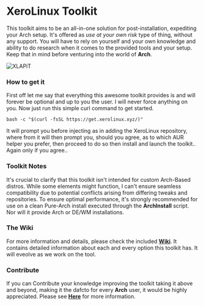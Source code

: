 # XeroLinux Toolkit

This toolkit aims to be an all-in-one solution for post-installation, expediting your Arch setup. It's offered as *use at your own risk* type of thing, without any support. You will have to rely on yourself and your own knowledge and ability to do research when it comes to the provided tools and your setup. Keep that in mind before venturing into the world of **Arch**.

![XLAPiT](https://i.imgur.com/JuWceYE.png)

### How to get it

First off let me say that everything this awesome toolkit provides is and will forever be optional and up to you the user. I will never force anything on you. Now just run this simple curl command to get started.

```
bash -c "$(curl -fsSL https://get.xerolinux.xyz/)"
```

It will prompt you before injecting as in adding the XeroLinux repository, where from it will then prompt you, should you agree, as to which AUR helper you prefer, then proceed to do so then install and launch the toolkit.. Again only if you agree..

### Toolkit Notes

It's crucial to clarify that this toolkit isn't intended for custom Arch-Based distros. While some elements might function, I can't ensure seamless compatibility due to potential conflicts arising from differing tweaks and repositories. To ensure optimal performance, it's strongly recommended for use on a clean Pure-Arch install executed through the **ArchInstall** script. Nor will it provide Arch or DE/WM installations.

### The Wiki

For more information and details, please check the included [**Wiki**](https://github.com/xerolinux/xlapit-cli/wiki). It contains detailed information about each and every option this toolkit has. It will eveolve as we work on the tool.

### Contribute

If you can Contribute your knowledge improving the toolkit taking it above and beyond, making it the dafcto for every **Arch** user, it would be highly appreciated. Please see [**Here**](https://github.com/xerolinux/xlapit-cli/wiki/User-Contribution) for more information.
